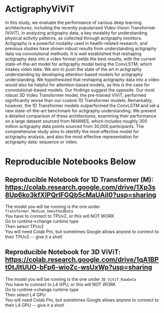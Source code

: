 # ActigraphyViViT

In this study, we evaluate the performance of various deep learning architectures, including the recently popularized Video Vision Transformer (ViViT), in analyzing actigraphy data, a key modality for understanding physical activity patterns, as collected through actigraphy monitors. Actigraphy is a powerful modality used in health-related research, and previous studies have shown robust results from understanding actigraphy data via convolutional methods. It is well established that reshaping actigraphy data into a video format yields the best results, with the current state-of-the-art model for actigraphy model being the ConvLSTM, which intakes video data. We aim to push the state of the art in actigraphy understanding by developing attention-based models for actigraphy understanding. We hypothesized that reshaping actigraphy data into a video would also be helpful for attention-based models, as this is the case for convolutional-based models. Our findings suggest the opposite. Our most robust 3D Video Transformer model, the pre-trained ViViT, performed significantly worse than our custom 1D Transformer models. Remarkably, however, the 1D Transformer models outperformed the ConvLSTM and set a new state-of-the-art benchmark for actigraphy understanding. We present a detailed comparison of these architectures, examining their performance on a large dataset sourced from NHANES, which includes roughly 300 million actigraphy data points sourced from 30,000 participants. The comprehensive study aims to identify the most effective model for actigraphy analysis, and also the most effective representation for actigraphy data: sequence or video. 

# Reproducible Notebooks Below

## Reproducible Notebook for 1D Transformer (M): https://colab.research.google.com/drive/1Xp3s8Up6ko3kfXlPQrIFGQb5cMaUAiI0?usp=sharing

The model you will be running is the one under `Transformer_Medium_SmoothedData` <br> 
You have to connect to TPUv2, or this will NOT WORK <be>  
Go to runtime->change runtime type <br>
Then select TPUv2 <br>
You will need Colab Pro, but sometimes Google allows anyone to connect to their TPUv2 -- give it a shot!

## Reproducible Notebook for 3D ViViT: https://colab.research.google.com/drive/1qA1BPt0tJltUUO-bFp6-wioZc-wsUxWp?usp=sharing


The model you will be running is the one under `3D_ViViT_RawData` <br> 
You have to connect to L4 GPU, or this will NOT WORK <be>  
Go to runtime->change runtime type <br>
Then select L4 GPU <br>
You will need Colab Pro, but sometimes Google allows anyone to connect to their L4 GPU -- give it a shot!

